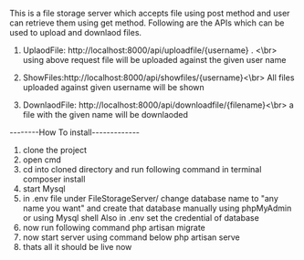 This is a file storage server which accepts file using post method and user can retrieve them using get method.
Following are the APIs which can be used to upload and downlaod files.

1. UplaodFile: http://localhost:8000/api/uploadfile/{username} . <\br>
using above request file will be uploaded against the given user name

2. ShowFiles:http://localhost:8000/api/showfiles/{username}<\br>
All files uploaded against given username will be shown

1. DownlaodFile: http://localhost:8000/api/downloadfile/{filename}<\br>
a file with the given name will be downlaoded


--------How To install-------------
1. clone the project
2. open cmd
3. cd into cloned directory and run following command in terminal
composer install
4. start Mysql
5. in .env file under FileStorageServer/ change database name to "any name you want" and create that database manually using phpMyAdmin or using Mysql shell
Also in .env set the credential of database
6. now run following command
php artisan migrate
7. now start server using command below
php artisan serve
8. thats all it should be live now
